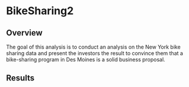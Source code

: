 # BikeSharing2

## Overview 

The goal of this analysis is to conduct an analysis on the New York bike sharing data and present the investors the result to convince them that a bike-sharing program in Des Moines is a solid business proposal.

## Results

